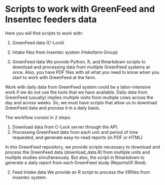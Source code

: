 # Scripts to work with GreenFeed and Insentec feeders data

Here you will find scripts to work with:
1. GreenFeed data (C-Lock)
2. Intake files from Insentec system (Hokofarm Group)


1. GreenFeed data
We provide Python, R, and Rmarkdown scripts to download and processing data from multiple GreenFeed systems at once. Also, you have PDF files with all what you need to know when you start to work with GreenFeed at the farm.

Work with daily data from GreenFeed system could be a labor-intensive work if we do not use the tools that we have available. Daily data from GreenFeed (usually) implies multiple visits from multiple cows across the day and across weeks. So, we must have scripts that allow us to download GreenFeed data and process it in a daily basis.

The workflow consist in 2 steps:
1. Download data from C-Lock server through the API.
2. Processing GreenFeed data from each unit and period of time requested, and generate easy-to-read reports (in PDF or HTML)

In this GreenFeed repository, we provide scripts necessary to download and process the GreenFeed data (download_data.R) from multiple units and multiple studies simultaneously. But also, the script in Rmarkdown to generate a daily report from each GreenFeed study (ReportsGF.Rmd).


2. Feed Intake data
We provide an R script to process the VRfiles from Insentec system.
 

